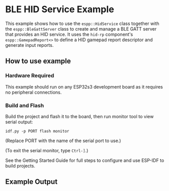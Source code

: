# BLE HID Service Example

This example shows how to use the `espp::HidService` class together with the
`espp::BleGattServer` class to create and manage a BLE GATT server that provides
an HID service. It uses the `hid-rp` component's `espp::GamepadReport<>` to
define a HID gamepad report descriptor and generate input reports.

## How to use example

### Hardware Required

This example should run on any ESP32s3 development board as it requires no
peripheral connections.

### Build and Flash

Build the project and flash it to the board, then run monitor tool to view serial output:

```
idf.py -p PORT flash monitor
```

(Replace PORT with the name of the serial port to use.)

(To exit the serial monitor, type ``Ctrl-]``.)

See the Getting Started Guide for full steps to configure and use ESP-IDF to build projects.

## Example Output

